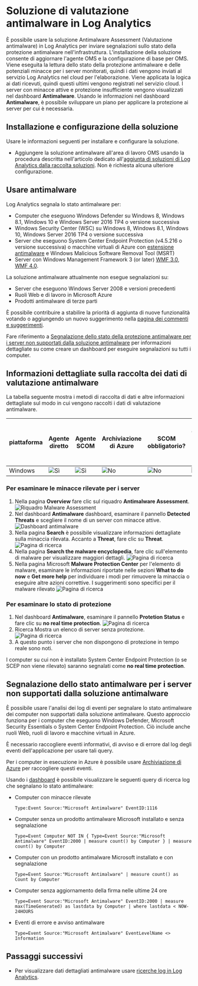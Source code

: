 <properties
	pageTitle="Soluzione di valutazione antimalware in Log Analytics | Microsoft Azure"
	description="È possibile usare la soluzione Antimalware Assessment (Valutazione antimalware) in Log Analytics per inviare segnalazioni sullo stato della protezione antimalware nell'infrastruttura."
	services="log-analytics"
	documentationCenter=""
	authors="bandersmsft"
	manager="jwhit"
	editor=""/>

<tags
	ms.service="log-analytics"
	ms.workload="na"
	ms.tgt_pltfrm="na"
	ms.devlang="na"
	ms.topic="article"
	ms.date="05/03/2016"
	ms.author="banders"/>

# Soluzione di valutazione antimalware in Log Analytics


È possibile usare la soluzione Antimalware Assessment (Valutazione antimalware) in Log Analytics per inviare segnalazioni sullo stato della protezione antimalware nell'infrastruttura. L'installazione della soluzione consente di aggiornare l'agente OMS e la configurazione di base per OMS. Viene eseguita la lettura dello stato della protezione antimalware e delle potenziali minacce per i server monitorati, quindi i dati vengono inviati al servizio Log Analytics nel cloud per l'elaborazione. Viene applicata la logica ai dati ricevuti, quindi questi ultimi vengono registrati nel servizio cloud. I server con minacce attive e protezione insufficiente vengono visualizzati nel dashboard **Antimalware**. Usando le informazioni nel dashboard **Antimalware**, è possibile sviluppare un piano per applicare la protezione ai server per cui è necessaria.

## Installazione e configurazione della soluzione
Usare le informazioni seguenti per installare e configurare la soluzione.

- Aggiungere la soluzione antimalware all'area di lavoro OMS usando la procedura descritta nell'articolo dedicato all'[aggiunta di soluzioni di Log Analytics dalla raccolta soluzioni](log-analytics-add-solutions.md). Non è richiesta alcuna ulteriore configurazione.


## Usare antimalware

Log Analytics segnala lo stato antimalware per:

- Computer che eseguono Windows Defender su Windows 8, Windows 8.1, Windows 10 e Windows Server 2016 TP4 o versione successiva
- Windows Security Center (WSC) su Windows 8, Windows 8.1, Windows 10, Windows Server 2016 TP4 o versione successiva
- Server che eseguono System Center Endpoint Protection (v4.5.216 o versione successiva) o macchine virtuali di Azure con [estensione antimalware](http://go.microsoft.com/fwlink/?linkid=398023) e Windows Malicious Software Removal Tool (MSRT)  
- Server con Windows Management Framework 3 &#40;or later&#41; [WMF 3.0](https://support.microsoft.com/kb/2506143), [WMF 4.0](http://www.microsoft.com/download/details.aspx?id=40855).

La soluzione antimalware attualmente non esegue segnalazioni su:

- Server che eseguono Windows Server 2008 e versioni precedenti
- Ruoli Web e di lavoro in Microsoft Azure
- Prodotti antimalware di terze parti

È possibile contribuire a stabilire la priorità di aggiunta di nuove funzionalità votando o aggiungendo un nuovo suggerimento nella [pagina dei commenti e suggerimenti](http://feedback.azure.com/forums/267889-azure-operational-insights/category/88093-malware-assessment-solution).

Fare riferimento a [Segnalazione dello stato della protezione antimalware per i server non supportati dalla soluzione antimalware](#Reporting-antimalware-status-for-servers-not-supported-by-the-antimalware-solution) per informazioni dettagliate su come creare un dashboard per eseguire segnalazioni su tutti i computer.

## Informazioni dettagliate sulla raccolta dei dati di valutazione antimalware

La tabella seguente mostra i metodi di raccolta di dati e altre informazioni dettagliate sul modo in cui vengono raccolti i dati di valutazione antimalware.

| piattaforma | Agente diretto | Agente SCOM | Archiviazione di Azure | SCOM obbligatorio? | Dati dell'agente SCOM inviati con il gruppo di gestione | frequenza della raccolta |
|---|---|---|---|---|---|---|
|Windows|![Sì](./media/log-analytics-malware/oms-bullet-green.png)|![Sì](./media/log-analytics-malware/oms-bullet-green.png)|![No](./media/log-analytics-malware/oms-bullet-red.png)| ![No](./media/log-analytics-malware/oms-bullet-red.png)|![Sì](./media/log-analytics-malware/oms-bullet-green.png)| ogni ora|


### Per esaminare le minacce rilevate per i server

1. Nella pagina **Overview** fare clic sul riquadro **Antimalware Assessment**.![Riquadro Malware Assessment](./media/log-analytics-malware/oms-antimalware01.png)
2. Nel dashboard **Antimalware** dashboard, esaminare il pannello **Detected Threats** e scegliere il nome di un server con minacce attive. ![Dashboard antimalware](./media/log-analytics-malware/oms-antimalware02.png)
3. Nella pagina **Search** è possibile visualizzare informazioni dettagliate sulla minaccia rilevata. Accanto a **Threat**, fare clic su **Threat**. ![Pagina di ricerca](./media/log-analytics-malware/oms-antimalware03.png)
4. Nella pagina **Search the malware encyclopedia**, fare clic sull'elemento di malware per visualizzare maggiori dettagli. ![Pagina di ricerca](./media/log-analytics-malware/oms-antimalware04.png)
5. Nella pagina Microsoft **Malware Protection Center** per l'elemento di malware, esaminare le informazioni riportate nelle sezioni **What to do now** e **Get more help** per individuare i modi per rimuovere la minaccia o eseguire altre azioni correttive. I suggerimenti sono specifici per il malware rilevato ![Pagina di ricerca](./media/log-analytics-malware/oms-antimalware05.png)

### Per esaminare lo stato di protezione

1. Nel dashboard **Antimalware**, esaminare il pannello **Protetion Status** e fare clic su **no real time protection**. ![Pagina di ricerca](./media/log-analytics-malware/oms-antimalware06.png)
2. Ricerca Mostra un elenco di server senza protezione. ![Pagina di ricerca](./media/log-analytics-malware/oms-antimalware07.png)
3. A questo punto i server che non dispongono di protezione in tempo reale sono noti.

I computer su cui non è installato System Center Endpoint Protection (o se SCEP non viene rilevato) saranno segnalati come **no real time protection**.

## Segnalazione dello stato antimalware per i server non supportati dalla soluzione antimalware

È possibile usare l'analisi dei log di eventi per segnalare lo stato antimalware dei computer non supportati dalla soluzione antimalware. Questo approccio funziona per i computer che eseguono Windows Defender, Microsoft Security Essentials o System Center Endpoint Protection. Ciò include anche ruoli Web, ruoli di lavoro e macchine virtuali in Azure.

È necessario raccogliere eventi informativi, di avviso e di errore dal log degli eventi dell'applicazione per usare tali query.

Per i computer in esecuzione in Azure è possibile usare [Archiviazione di Azure](log-analytics-azure-storage) per raccogliere questi eventi.

Usando i [dashboard](log-analytics-dashboards) è possibile visualizzare le seguenti query di ricerca log che segnalano lo stato antimalware:

- Computer con minacce rilevate

    ```
    Type:Event Source:"Microsoft Antimalware" EventID:1116
    ```

- Computer senza un prodotto antimalware Microsoft installato e senza segnalazione

    ```
    Type=Event Computer NOT IN { Type=Event Source:"Microsoft Antimalware" EventID:2000 | measure count() by Computer } | measure count() by Computer
    ```

- Computer con un prodotto antimalware Microsoft installato e con segnalazione

    ```
    Type=Event Source:"Microsoft Antimalware" | measure count() as Count by Computer
    ```

- Computer senza aggiornamento della firma nelle ultime 24 ore

    ```
    Type=Event Source:"Microsoft Antimalware" EventID:2000 | measure max(TimeGenerated) as lastdata by Computer | where lastdata < NOW-24HOURS
    ```

- Eventi di errore e avviso antimalware

    ```
    Type=Event Source:"Microsoft Antimalware" EventLevelName <> Information
    ```

## Passaggi successivi

- Per visualizzare dati dettagliati antimalware usare [ricerche log in Log Analytics](log-analytics-log-searches.md).

<!---HONumber=AcomDC_0518_2016-->